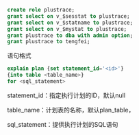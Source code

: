 ```sql
create role plustrace;
grant select on v_$sesstat to plustrace;
grant select on v_$statname to plustrace;
grant select on v_$mystat to plustrace;
grant plustrace to dba with admin option;
grant plustrace to tengfei;
```

语句格式

```sql
explain plan {set statement_id='<id>'}
{into table <table_name>}
for <sql_statement>
```

statement_id：指定执行计划的ID，默认null

table_name：计划表的名称，默认plan_table，

sql_statement：提供执行计划的SQL语句

